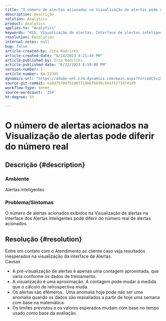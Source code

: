 ```yaml
---
title: "O número de alertas acionados na Visualização de alertas pode diferir do número real"
description: Descrição
solution: Analytics
product: Analytics
applies-to: "Analytics"
keywords: "KCS, Visualização de alertas, Interface de alertas inteligentes, Adobe Analytics"
resolution: Resolution
internal-notes: null
bug: false
article-created-by: Zita Rodricks
article-created-date: "6/14/2023 4:21:44 PM"
article-published-by: Zita Rodricks
article-published-date: "6/22/2023 8:59:00 PM"
version-number: 1
article-number: KA-22305
dynamics-url: "https://adobe-ent.crm.dynamics.com/main.aspx?forceUCI=1&pagetype=entityrecord&etn=knowledgearticle&id=76121687-cf0a-ee11-8f6e-6045bd006239"
source-git-commit: eadd7570df52d83719b6f6699c84af527107d2d9
workflow-type: tm+mt
source-wordcount: '154'
ht-degree: 5%

---
```


# O número de alertas acionados na Visualização de alertas pode diferir do número real

## Descrição {#description}


### Ambiente

Alertas inteligentes



### <b>Problema/Sintomas</b>

O número de alertas acionados exibidos na Visualização de alertas na interface dos Alertas inteligentes pode diferir do número real de alertas acionados.






## Resolução {#resolution}


Entre em contato com o Atendimento ao cliente caso veja resultados inesperados na visualização da interface de Alertas.
<br>Causas<br>
- A pré-visualização de alertas é apenas uma contagem aproximada, que varia conforme os dados de treinamento.
- A visualização é uma aproximação. A contagem pode mudar à medida que o cálculo de retrospectiva muda.
- Os alertas são efêmeros.  Uma anomalia hoje pode não ser uma anomalia quando os dados são reavaliados a partir de hoje uma semana com base na matemática.
- Os limites previstos e os valores esperados mudam com base no tempo usado como base da avaliação.

